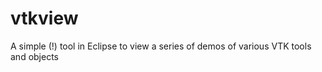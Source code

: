 vtkview
=======

A simple (!)  tool in Eclipse to view a series of demos of various VTK tools and objects
